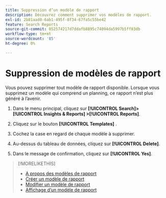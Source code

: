 ```yaml
---
title: Suppression d’un modèle de rapport
description: Découvrez comment supprimer vos modèles de rapport.
exl-id: 2b81aad8-6ab1-495f-8f34-67fa5c55be42
feature: Search Reports
source-git-commit: 052574217d7ddafb8895c74094da5997b5ff83db
workflow-type: tm+mt
source-wordcount: '85'
ht-degree: 0%

---
```


# Suppression de modèles de rapport

Vous pouvez supprimer tout modèle de rapport disponible. Lorsque vous supprimez un modèle qui comprend un planning, ce rapport n’est plus généré à l’avenir.

1. Dans le menu principal, cliquez sur **[!UICONTROL Search]> [!UICONTROL Insights & Reports] >[!UICONTROL Reports]**.

1. Cliquez sur le bouton **[!UICONTROL Templates]** .

1. Cochez la case en regard de chaque modèle à supprimer.

1. Au-dessus du tableau de données, cliquez sur **[!UICONTROL Delete]**.

1. Dans le message de confirmation, cliquez sur **[!UICONTROL Yes]**.

>[!MORELIKETHIS]
>
>* [A propos des modèles de rapport](template-about.md)
>* [Créer un modèle de rapport](template-create.md)
>* [Modifier un modèle de rapport](template-edit.md)
>* [Affichage d’un modèle de rapport](template-view.md)
